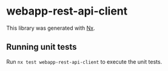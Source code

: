 # webapp-rest-api-client

This library was generated with [Nx](https://nx.dev).

## Running unit tests

Run `nx test webapp-rest-api-client` to execute the unit tests.
